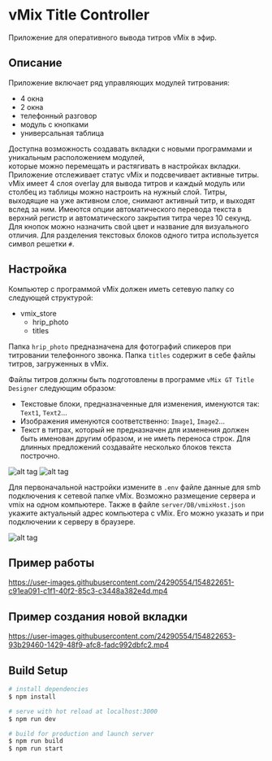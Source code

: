 # vMix Title Controller

Приложение для оперативного вывода титров vMix в эфир.

## Описание

Приложение включает ряд управляющих модулей титрования:

- 4 окна
- 2 окна
- телефонный разговор
- модуль с кнопками
- универсальная таблица

Доступна возможность создавать вкладки с новыми программами и уникальным расположением модулей,  
которые можно перемещать и растягивать в настройках вкладки.  
Приложение отслеживает статус vMix и подсвечивает активные титры.
vMix имеет 4 слоя overlay для вывода титров и каждый модуль или столбец из таблицы можно настроить на нужный слой.
Титры, выходящие на уже активном слое, снимают активный титр, и выходят вслед за ним.
Имеются опции автоматического перевода текста в верхний регистр и автоматического закрытия титра через 10 секунд.
Для кнопок можно назначить свой цвет и название для визуального отличия.
Для разделения текстовых блоков одного титра используется символ решетки `#`.

## Настройка

Компьютер с программой vMix должен иметь сетевую папку со следующей структурой:

- vmix_store
  - hrip_photo
  - titles

Папка `hrip_photo` предназначена для фотографий спикеров при титровании телефонного звонка.
Папка `titles` содержит в себе файлы титров, загруженных в vMix.

Файлы титров должны быть подготовлены в программе `vMix GT Title Designer` следующим образом:

- Текстовые блоки, предназначенные для изменения, именуются так: `Text1`, `Text2`...
- Изображения именуются соответственно: `Image1`, `Image2`...
- Текст в титрах, который не предназначен для изменения должен быть именован другим образом,
  и не иметь переноса строк. Для длинных предложений создавайте несколько блоков текста построчно.

![alt tag](https://64.media.tumblr.com/ac90d47944a4346b6f7c1554ae3f5685/2204300f6b8a81af-6a/s250x400/d71b2a296132cba3c419ede94599ba41c0b9c397.png 'title naming')​ ![alt tag](https://64.media.tumblr.com/6848c259f95e19edc86cba70f1b4a138/2204300f6b8a81af-9f/s250x400/55a2dc79144af8b548b027fa90f94f46fb5e91c2.png 'title naming')​

Для первоначальной настройки измените в `.env` файле данные для smb подключения к сетевой папке vMix.
Возможно размещение сервера и vmix на одном компьютере.
Также в файле `server/DB/vmixHost.json` укажите актуальный адрес компьютера с vMix. Его можно указать и при
подключении к серверу в браузере.

![alt tag](https://64.media.tumblr.com/97862ebd86825aa15cdd8b5266aec1fa/2204300f6b8a81af-c8/s540x810/ca0fdacb2ca8e52a1364efa009a3c89778edfadd.png 'enter vmix ip')​

## Пример работы

https://user-images.githubusercontent.com/24290554/154822651-c91ea091-c1f1-40f2-85c3-c3448a382e4d.mp4

## Пример создания новой вкладки

https://user-images.githubusercontent.com/24290554/154822653-93b29460-1429-48f9-afc8-fadc992dbfc2.mp4

## Build Setup

```bash
# install dependencies
$ npm install

# serve with hot reload at localhost:3000
$ npm run dev

# build for production and launch server
$ npm run build
$ npm run start
```
